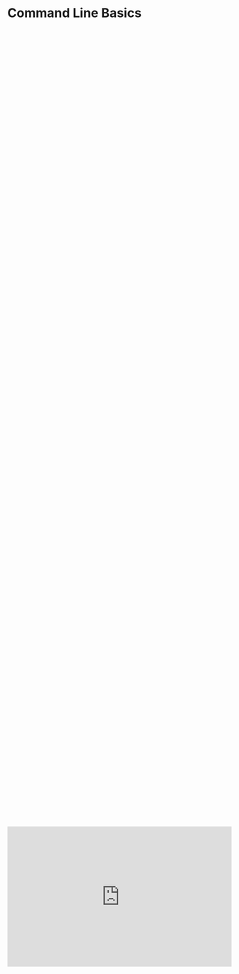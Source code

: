 # Command Line Basics

<div style="display: flex; justify-content: center; align-items: center; height: 100%;">
    <iframe width="560" height="315" src="https://www.youtube.com/embed/A386XmKi6M8?si=bZ-bNqFeJjgQGbOp" frameborder="0" allow="accelerometer; autoplay; clipboard-write; encrypted-media; gyroscope; picture-in-picture" allowfullscreen></iframe>
</div>

In this Episode, we will cover the most common Linux command-line commands.

Linux has two main ways of identifying a user’s access level. A <kbd>$</kbd> is for the normal user and a <kbd>#</kbd> sign is usually for the root or privileged user

| Command | What it Does | Why would you use it |
| --- | --- | --- |
| Echo | Displays the text you type out |     |
| PWD (print working directory) | Prints the directory you are in |     |
| LS (list directories) | List the sub-directories attached to the directory you are in |     |
| Touch | Create new empty files |     |
| File | Tells you the file type |     |
| Cat | Displays file Content | Good for small files |
| Nano | Text editor |     |
| Less | Navigate through a file by pages | To navigate through big files |
| History | History of the commands that you previously entered | To recall a command you may need again |
| Cp (copy) | Copies a file to a new location | Keeps the original file and gives a copy of the file |
| Mv (move) | Used for moving files and also renaming them | Moves the original file to the specific location |
| Mkdir (Make Directory) | It will create a directory if it doesn’t already exist. | Directories are good for organizing files and applications |
| Rm (remove) | Used to delete files and directories. |     |
| Find | Helps us search for files | You may forgotten where you stored a config file but know the name |
| Help (other tool name) | Used to see the instructions on how to use a command line tool |     |
| Man (other tool name) | Displays a manual for that tool |     |
| Whatis (other tool name) | Provides a brief description of command line program |     |
| Alias/Unalias (name) | Assigns a name to commands | Sometimes typing commands can get really repetitive, or if you need to type a long command many times, it’s best to have an alias you can use for that. To create an alias for a command you simply specify an alias name and set it to the command. |
| Exit | Logout command |     |

## Updating Linux

Before you do anything, it is always best to ensure your Linux Environment is up to date and pulling the latest repos:

```
sudo apt update && sudo apt upgrade -y
```

## Echo

**Description:** Prints text or variables to the terminal. Useful for displaying messages or variable values.

```
echo "Hello, world!"
```

## PWD (print working directory)

**Description:** Shows the full absolute path of your current directory.

```
pwd
```

## LS (list directories)

**Description:** Lists files and directories in the current location. Add options for details or hidden files.

```
ls -l
```

## Touch

**Description:** Creates a new, empty file or updates the timestamp of an existing file.

```
touch example.txt
```

## File

**Description:** Shows the type of a file (text, directory, binary, etc.).

```
file example.txt
```

## Cat

**Description:** Concatenates and displays the content of files in the terminal.

```
cat example.txt
```

## Nano

Nano can be used as a text editor, which is usually found in most Linux distributions.

```
nano example.txt
```

## Less

**Description:** Opens a file interactively so you can scroll through it, useful for long files.

```
less example.txt
```

## History

**Description:** Displays a list of previously entered commands.

```
history
```

## Cp (copy)

**Description:** Copies files or directories to a new location.

```
cp example.txt backup.txt
```

## Mv (move)

**Description:** Moves or renames files and directories.

```
mv backup.txt archive.txt
```

## Mkdir (Make Directory)

**Description:** Creates a new directory (folder).

```
mkdir myfolder
```

## Rm (remove file)

**Description:** Deletes files or directories. Use with caution!

```
rm example.txt
```

## Rmdir (remove directory)

```
rmdir testdir
```

## Find

**Description:** Searches for files and directories matching criteria (name, type, etc.).

```
find . -name "example.txt"
```

## Help (other tool name)

**Description:** Shows brief help for a command, listing options and usage.

```
ls --help
```

## Man (other tool name)

**Description:** Displays the full manual (documentation) for a command.

```
man ls
```

## Whatis (other tool name)

**Description:** Gives a one-line description of a command.

```
whatis ls
```

## Alias/Unalias (name)

**Description:** Creates or removes shortcuts for commands (aliases).

```
alias ll='ls -l'
```

To get rid of an alias type:

```
unalias ll
```

## Exit

**Description:** Closes the current terminal session or shell.

```
exit
```

## Follow Us on Social Media

[YouTube](https://www.youtube.com/@learntohomelab)

[Discord](https://discord.gg/6MsHSJWZpH)

[Patreon](https://www.patreon.com/c/learntohomelab)

[Reddit](https://www.reddit.com/r/learntohomelab/)

[Rumble](https://rumble.com/c/c-7585051)